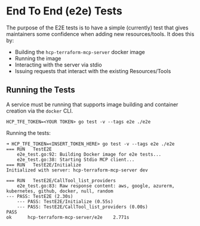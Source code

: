 # End To End (e2e) Tests

The purpose of the E2E tests is to have a simple (currently) test that gives maintainers some confidence when adding new resources/tools. It does this by:
 * Building the `hcp-terraform-mcp-server` docker image
 * Running the image
 * Interacting with the server via stdio
 * Issuing requests that interact with the existing Resources/Tools

## Running the Tests

A service must be running that supports image building and container creation via the `docker` CLI.

```
HCP_TFE_TOKEN=<YOUR TOKEN> go test -v --tags e2e ./e2e
```

Running the tests:

```
➜ HCP_TFE_TOKEN=<INSERT_TOKEN_HERE> go test -v --tags e2e ./e2e
=== RUN   TestE2E
    e2e_test.go:92: Building Docker image for e2e tests...
    e2e_test.go:38: Starting Stdio MCP client...
=== RUN   TestE2E/Initialize
Initialized with server: hcp-terraform-mcp-server dev

=== RUN   TestE2E/CallTool_list_providers
    e2e_test.go:83: Raw response content: aws, google, azurerm, kubernetes, github, docker, null, random
--- PASS: TestE2E (2.30s)
    --- PASS: TestE2E/Initialize (0.55s)
    --- PASS: TestE2E/CallTool_list_providers (0.00s)
PASS
ok      hcp-terraform-mcp-server/e2e    2.771s
```
